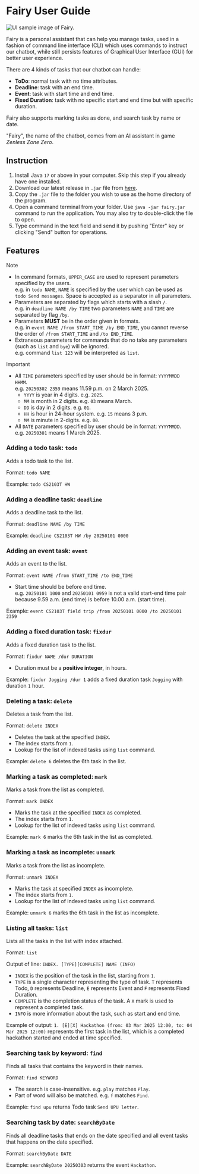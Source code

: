 # Fairy User Guide

![UI sample image of Fairy.](Ui.png)

Fairy is a personal assistant that can help you manage tasks, used in a fashion of command line interface (CLI)
which uses commands to instruct our chatbot, while still persists features of Graphical User Interface (GUI)
for better user experience.

There are 4 kinds of tasks that our chatbot can handle:

- **ToDo**: normal task with no time attributes.
- **Deadline**: task with an end time.
- **Event**: task with start time and end time.
- **Fixed Duration**: task with no specific start and end time but with specific duration.

Fairy also supports marking tasks as done, and search task by name or date.

"Fairy", the name of the chatbot, comes from an AI assistant in game *Zenless Zone Zero*.

## Instruction

1. Install Java `17` or above in your computer. Skip this step if you already have one installed.
2. Download our latest release in `.jar` file from [here](https://github.com/feconi1024/ip/releases).
3. Copy the `.jar` file to the folder you wish to use as the home directory of the program.
4. Open a command terminal from your folder. Use `java -jar fairy.jar` command to run the application.
You may also try to double-click the file to open.
5. Type command in the text field and send it by pushing "Enter" key or clicking "Send" button for operations.

## Features

> [!NOTE]
> 
> - In command formats, `UPPER_CASE` are used to represent parameters specified by the users.\
> e.g. in `todo NAME`, `NAME` is specified by the user which can be used as `todo Send messages`.
> Space is accepted as a separator in all parameters.
> - Parameters are separated by flags which starts with a slash `/`.\
> e.g. in `deadline NAME /by TIME` two parameters `NAME` and `TIME` are separated by flag `/by`.
> - Parameters **MUST** be in the order given in formats.\
> e.g. in `event NAME /from START_TIME /by END_TIME`, you cannot reverse the order of `/from START_TIME` and
> `/to END_TIME`.
> - Extraneous parameters for commands that do no take any parameters (such as `list` and `bye`) will be ignored.\
> e.g. command `list 123` will be interpreted as `list`.

> [!IMPORTANT]
> 
> - All `TIME` parameters specified by user should be in format: `YYYYMMDD HHMM`.\
> e.g. `20250302 2359` means 11.59 p.m. on 2 March 2025.
>   - `YYYY` is year in 4 digits. e.g. `2025`.
>   - `MM` is month in 2 digits. e.g. `03` means March.
>   - `DD` is day in 2 digits. e.g. `01`.
>   - `HH` is hour in 24-hour system. e.g. `15` means 3 p.m.
>   - `MM` is minute in 2-digits. e.g. `00`.
> - All `DATE` parameters specified by user should be in format: `YYYYMMDD`.\
> e.g. `20250301` means 1 March 2025.

### Adding a todo task: `todo`

Adds a todo task to the list.

Format: `todo NAME`

Example: `todo CS2103T HW`

### Adding a deadline task: `deadline`

Adds a deadline task to the list.

Format: `deadline NAME /by TIME`

Example: `deadline CS2103T HW /by 20250101 0000`

### Adding an event task: `event`

Adds an event to the list.

Format: `event NAME /from START_TIME /to END_TIME`

- Start time should be before end time.\
e.g. `20250101 1000` and `20250101 0959` is not a valid start-end time pair because 9.59 a.m. (end time)
is before 10.00 a.m. (start time).

Example: `event CS2103T field trip /from 20250101 0000 /to 20250101 2359`

### Adding a fixed duration task: `fixdur`

Adds a fixed duration task to the list.

Format: `fixdur NAME /dur DURATION`

- Duration must be a **positive integer**, in hours.

Example: `fixdur Jogging /dur 1` adds a fixed duration task `Jogging` with duration `1` hour.

### Deleting a task: `delete`

Deletes a task from the list.

Format: `delete INDEX`

- Deletes the task at the specified `INDEX`.
- The index starts from `1`. 
- Lookup for the list of indexed tasks using `list` command.

Example: `delete 6` deletes the 6th task in the list.

### Marking a task as completed: `mark`

Marks a task from the list as completed.

Format: `mark INDEX`

- Marks the task at the specified `INDEX` as completed.
- The index starts from `1`. 
- Lookup for the list of indexed tasks using `list` command.

Example: `mark 6` marks the 6th task in the list as completed.

### Marking a task as incomplete: `unmark`

Marks a task from the list as incomplete.

Format: `unmark INDEX`

- Marks the task at specified `INDEX` as incomplete.
- The index starts from `1`. 
- Lookup for the list of indexed tasks using `list` command.

Example: `unmark 6` marks the 6th task in the list as incomplete.

### Listing all tasks: `list`

Lists all the tasks in the list with index attached.

Format: `list`

Output of line: `INDEX. [TYPE][COMPLETE] NAME (INFO)`
- `INDEX` is the position of the task in the list, starting from `1`.
- `TYPE` is a single character representing the type of task. `T` represents Todo, `D` represents Deadline,
`E` represents Event and `F` represents Fixed Duration.
- `COMPLETE` is the completion status of the task. A `X` mark is used to represent a completed task.
- `INFO` is more information about the task, such as start and end time.

Example of output: `1. [E][X] Hackathon (from: 03 Mar 2025 12:00, to: 04 Mar 2025 12:00)`
represents the first task in the list, which is a completed hackathon started and ended at time specified.

### Searching task by keyword: `find`

Finds all tasks that contains the keyword in their names.

Format: `find KEYWORD`

- The search is case-insensitive. e.g. `play` matches `Play`.
- Part of word will also be matched. e.g. `f` matches `Find`.

Example: `find upu` returns Todo task `Send UPU letter`.

### Searching task by date: `searchByDate`

Finds all deadline tasks that ends on the date specified and all event tasks that happens on the date specified.

Format: `searchByDate DATE`

Example: `searchByDate 20250303` returns the event `Hackathon`.